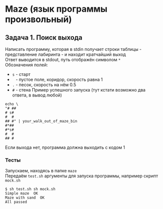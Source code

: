 # Maze (язык программы произвольный)
## Задача 1. Поиск выхода
Написать программу, которая в stdin получает строки таблицы - представление лабиринта - и находит кратчайший выход  
Ответ выводится в stdout, путь отображён символом `*`  
Обозначения полей:
* `s` - старт
* ` ` - пустое поле, коридор, скорость равна 1
* `.` - песок, скорость на нём 0.5
* `#` - стена
Пример успешного запуска (тут кстати возможно два ответа, в вывод любой)
```
echo \
"# ##
# s#
#  #
## #" | your_walk_out_of_maze_bin
#*##
#*s#
#  #
## #
```
Если выхода нет, программа должна выходить с кодом 1
### Тесты
Запускаем, находясь в папке `maze`  
Передаём `test.sh` аргументы для запуска программы, например скрипт `mock.sh`
```
$ sh test.sh sh mock.sh
Simple maze  OK
Maze with sand  OK
All passed
```
